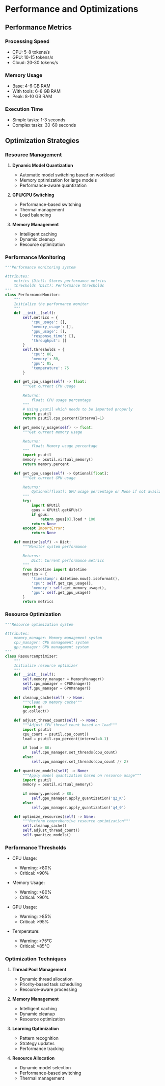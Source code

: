 # Performance and Optimizations

## Performance Metrics

### Processing Speed

- CPU: 5-8 tokens/s
- GPU: 10-15 tokens/s
- Cloud: 20-30 tokens/s

### Memory Usage

- Base: 4-6 GB RAM
- With tools: 6-8 GB RAM
- Peak: 8-10 GB RAM

### Execution Time

- Simple tasks: 1-3 seconds
- Complex tasks: 30-60 seconds

## Optimization Strategies

### Resource Management

1. **Dynamic Model Quantization**
   - Automatic model switching based on workload
   - Memory optimization for large models
   - Performance-aware quantization

2. **GPU/CPU Switching**
   - Performance-based switching
   - Thermal management
   - Load balancing

3. **Memory Management**
   - Intelligent caching
   - Dynamic cleanup
   - Resource optimization

### Performance Monitoring
```python
"""Performance monitoring system

Attributes:
    metrics (Dict): Stores performance metrics
    thresholds (Dict): Performance thresholds
"""
class PerformanceMonitor:
    """
    Initialize the performance monitor
    """
    def __init__(self):
        self.metrics = {
            'cpu_usage': [],
            'memory_usage': [],
            'gpu_usage': [],
            'response_time': [],
            'throughput': []
        }
        self.thresholds = {
            'cpu': 80,
            'memory': 80,
            'gpu': 85,
            'temperature': 75
        }
    
    def get_cpu_usage(self) -> float:
        """Get current CPU usage
        
        Returns:
            float: CPU usage percentage
        """
        # Using psutil which needs to be imported properly
        import psutil
        return psutil.cpu_percent(interval=1)
    
    def get_memory_usage(self) -> float:
        """Get current memory usage
        
        Returns:
            float: Memory usage percentage
        """
        import psutil
        memory = psutil.virtual_memory()
        return memory.percent
    
    def get_gpu_usage(self) -> Optional[float]:
        """Get current GPU usage
        
        Returns:
            Optional[float]: GPU usage percentage or None if not available
        """
        try:
            import GPUtil
            gpus = GPUtil.getGPUs()
            if gpus:
                return gpus[0].load * 100
            return None
        except ImportError:
            return None
    
    def monitor(self) -> Dict:
        """Monitor system performance
        
        Returns:
            Dict: Current performance metrics
        """
        from datetime import datetime
        metrics = {
            'timestamp': datetime.now().isoformat(),
            'cpu': self.get_cpu_usage(),
            'memory': self.get_memory_usage(),
            'gpu': self.get_gpu_usage()
        }
        return metrics
```

### Resource Optimization
```python
"""Resource optimization system

Attributes:
    memory_manager: Memory management system
    cpu_manager: CPU management system
    gpu_manager: GPU management system
"""
class ResourceOptimizer:
    """
    Initialize resource optimizer
    """
    def __init__(self):
        self.memory_manager = MemoryManager()
        self.cpu_manager = CPUManager()
        self.gpu_manager = GPUManager()
    
    def cleanup_cache(self) -> None:
        """Clean up memory cache"""
        import gc
        gc.collect()
    
    def adjust_thread_count(self) -> None:
        """Adjust CPU thread count based on load"""
        import psutil
        cpu_count = psutil.cpu_count()
        load = psutil.cpu_percent(interval=0.1)
        
        if load > 80:
            self.cpu_manager.set_threads(cpu_count)
        else:
            self.cpu_manager.set_threads(cpu_count // 2)
    
    def quantize_models(self) -> None:
        """Apply model quantization based on resource usage"""
        import psutil
        memory = psutil.virtual_memory()
        
        if memory.percent > 80:
            self.gpu_manager.apply_quantization('q2_K')
        else:
            self.gpu_manager.apply_quantization('q4_0')
    
    def optimize_resources(self) -> None:
        """Perform comprehensive resource optimization"""
        self.cleanup_cache()
        self.adjust_thread_count()
        self.quantize_models()
```

### Performance Thresholds

- CPU Usage: 
  - Warning: >80%
  - Critical: >90%

- Memory Usage:
  - Warning: >80%
  - Critical: >90%

- GPU Usage:
  - Warning: >85%
  - Critical: >95%

- Temperature:
  - Warning: >75°C
  - Critical: >85°C

### Optimization Techniques

1. **Thread Pool Management**
   - Dynamic thread allocation
   - Priority-based task scheduling
   - Resource-aware processing

2. **Memory Management**
   - Intelligent caching
   - Dynamic cleanup
   - Resource optimization

3. **Learning Optimization**
   - Pattern recognition
   - Strategy updates
   - Performance tracking

4. **Resource Allocation**
   - Dynamic model selection
   - Performance-based switching
   - Thermal management
